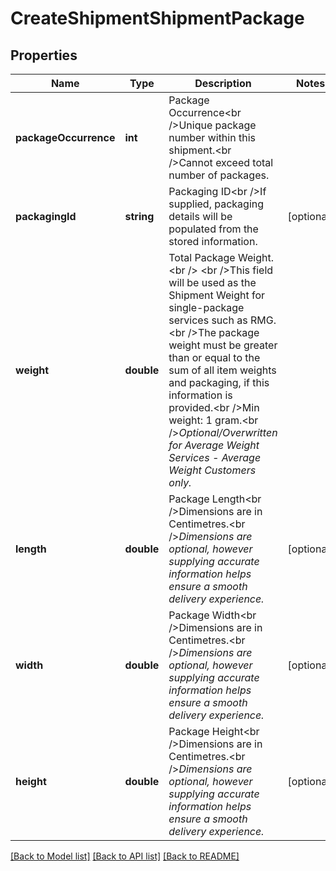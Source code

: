 # CreateShipmentShipmentPackage

## Properties
Name | Type | Description | Notes
------------ | ------------- | ------------- | -------------
**packageOccurrence** | **int** | Package Occurrence&lt;br /&gt;Unique package number within this shipment.&lt;br /&gt;Cannot exceed total number of packages. | 
**packagingId** | **string** | Packaging ID&lt;br /&gt;If supplied, packaging details will be populated from the stored information. | [optional] 
**weight** | **double** | Total Package Weight.&lt;br /&gt;            &lt;br /&gt;This field will be used as the Shipment Weight for single-package services such as RMG.&lt;br /&gt;The package weight must be greater than or equal to the sum of all item weights and packaging, if this information is provided.&lt;br /&gt;Min weight: 1 gram.&lt;br /&gt;*Optional/Overwritten for Average Weight Services - Average Weight Customers only.* | 
**length** | **double** | Package Length&lt;br /&gt;Dimensions are in Centimetres.&lt;br /&gt;*Dimensions are optional, however supplying accurate information helps ensure a smooth delivery experience.* | [optional] 
**width** | **double** | Package Width&lt;br /&gt;Dimensions are in Centimetres.&lt;br /&gt;*Dimensions are optional, however supplying accurate information helps ensure a smooth delivery experience.* | [optional] 
**height** | **double** | Package Height&lt;br /&gt;Dimensions are in Centimetres.&lt;br /&gt;*Dimensions are optional, however supplying accurate information helps ensure a smooth delivery experience.* | [optional] 

[[Back to Model list]](../README.md#documentation-for-models) [[Back to API list]](../README.md#documentation-for-api-endpoints) [[Back to README]](../README.md)

